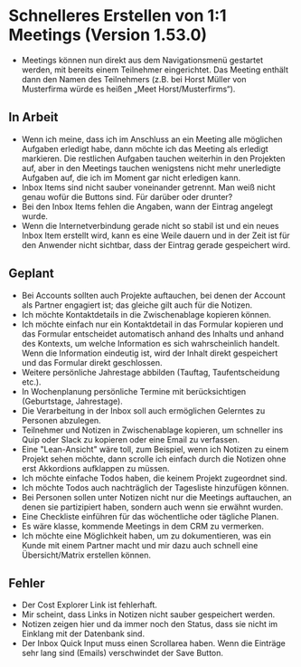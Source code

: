 # Schnelleres Erstellen von 1:1 Meetings (Version 1.53.0)

- Meetings können nun direkt aus dem Navigationsmenü gestartet werden, mit bereits einem Teilnehmer eingerichtet. Das Meeting enthält dann den Namen des Teilnehmers (z.B. bei Horst Müller von Musterfirma würde es heißen „Meet Horst/Musterfirms“).

## In Arbeit

- Wenn ich meine, dass ich im Anschluss an ein Meeting alle möglichen Aufgaben erledigt habe, dann möchte ich das Meeting als erledigt markieren. Die restlichen Aufgaben tauchen weiterhin in den Projekten auf, aber in den Meetings tauchen wenigstens nicht mehr unerledigte Aufgaben auf, die ich im Moment gar nicht erledigen kann.
- Inbox Items sind nicht sauber voneinander getrennt. Man weiß nicht genau wofür die Buttons sind. Für darüber oder drunter?
- Bei den Inbox Items fehlen die Angaben, wann der Eintrag angelegt wurde.
- Wenn die Internetverbindung gerade nicht so stabil ist und ein neues Inbox Item erstellt wird, kann es eine Weile dauern und in der Zeit ist für den Anwender nicht sichtbar, dass der Eintrag gerade gespeichert wird.

## Geplant

- Bei Accounts sollten auch Projekte auftauchen, bei denen der Account als Partner engagiert ist; das gleiche gilt auch für die Notizen.
- Ich möchte Kontaktdetails in die Zwischenablage kopieren können.
- Ich möchte einfach nur ein Kontaktdetail in das Formular kopieren und das Formular entscheidet automatisch anhand des Inhalts und anhand des Kontexts, um welche Information es sich wahrscheinlich handelt. Wenn die Information eindeutig ist, wird der Inhalt direkt gespeichert und das Formular direkt geschlossen.
- Weitere persönliche Jahrestage abbilden (Tauftag, Taufentscheidung etc.).
- In Wochenplanung persönliche Termine mit berücksichtigen (Geburtstage, Jahrestage).
- Die Verarbeitung in der Inbox soll auch ermöglichen Gelerntes zu Personen abzulegen.
- Teilnehmer und Notizen in Zwischenablage kopieren, um schneller ins Quip oder Slack zu kopieren oder eine Email zu verfassen.
- Eine "Lean-Ansicht" wäre toll, zum Beispiel, wenn ich Notizen zu einem Projekt sehen möchte, dann scrolle ich einfach durch die Notizen ohne erst Akkordions aufklappen zu müssen.
- Ich möchte einfache Todos haben, die keinem Projekt zugeordnet sind.
- Ich möchte Todos auch nachträglich der Tagesliste hinzufügen können.
- Bei Personen sollen unter Notizen nicht nur die Meetings auftauchen, an denen sie partizipiert haben, sondern auch wenn sie erwähnt wurden.
- Eine Checkliste einführen für das wöchentliche oder tägliche Planen.
- Es wäre klasse, kommende Meetings in dem CRM zu vermerken.
- Ich möchte eine Möglichkeit haben, um zu dokumentieren, was ein Kunde mit einem Partner macht und mir dazu auch schnell eine Übersicht/Matrix erstellen können.

## Fehler

- Der Cost Explorer Link ist fehlerhaft.
- Mir scheint, dass Links in Notizen nicht sauber gespeichert werden.
- Notizen zeigen hier und da immer noch den Status, dass sie nicht im Einklang mit der Datenbank sind.
- Der Inbox Quick Input muss einen Scrollarea haben. Wenn die Einträge sehr lang sind (Emails) verschwindet der Save Button.
